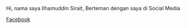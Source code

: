 Hi, nama saya Ilhamuddin Sirait,
Berteman dengan saya di Social Media

<a href="https://www.facebook.com/i.sirait93">Facebook</a>

